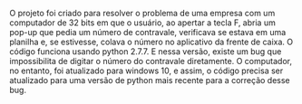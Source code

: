 O projeto foi criado para resolver o problema de uma empresa com um computador de 32 bits em que o usuário, ao apertar a tecla F, abria um pop-up que pedia um número de contravale, verificava se estava em uma planilha e, se estivesse, colava o número no aplicativo da frente de caixa.
O código funciona usando python 2.7.7. E nessa versão, existe um bug que impossibilita de digitar o número do contravale diretamente.
O computador, no entanto, foi atualizado para windows 10, e assim, o código precisa ser atualizado para uma versão de python mais recente para a correção desse bug. 
